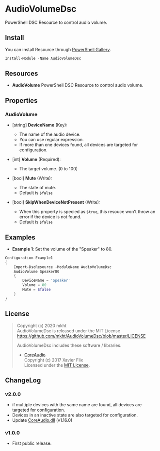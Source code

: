 AudioVolumeDsc
====

PowerShell DSC Resource to control audio volume.

## Install
You can install Resource through [PowerShell Gallery](https://www.powershellgallery.com/packages/AudioVolumeDsc/).
```PowerShell
Install-Module -Name AudioVolumeDsc
```

## Resources
* **AudioVolume**
PowerShell DSC Resource to control audio volume.

## Properties
### AudioVolume
+ [string] **DeviceName** (Key):
    + The name of the audio device.
    + You can use regular expression.
    + If more than one devices found, all devices are targeted for configuration.

+ [int] **Volume** (Required):
    + The target volume. (0 to 100)

+ [bool] **Mute** (Write):
    + The state of mute.
    + Default is `$false`

+ [bool] **SkipWhenDeviceNotPresent** (Write):
    + When this property is specied as `$true`, this resouce won't throw an error if the device is not found.
    + Default is `$false`

## Examples
+ **Example 1**: Set the volume of the "Speaker" to 80.
```PowerShell
Configuration Example1
{
    Import-DscResource -ModuleName AudioVolumeDsc
    AudioVolume Speaker80
    {
        DeviceName = 'Speaker'
        Volume = 80
        Mute = $false
    }
}
```

## License
> Copyright (c) 2020 mkht  
> AudioVolumeDsc is released under the MIT License  
> https://github.com/mkht/AudioVolumeDsc/blob/master/LICENSE
>
> AudioVolumeDsc includes these software / libraries.
> * [CoreAudio](https://github.com/morphx666/CoreAudio)  
> Copyright (c) 2017 Xavier Flix  
> Licensed under the [MIT License](https://github.com/morphx666/CoreAudio/blob/master/LICENSE).

## ChangeLog
### v2.0.0
 - if multiple devices with the same name are found, all devices are targeted for configuration.
 - Devices in an inactive state are also targeted for configuration.
 - Update [CoreAudio.dll](https://www.nuget.org/packages/CoreAudio/1.16.0) (v1.16.0)

### v1.0.0
 - First public release.
